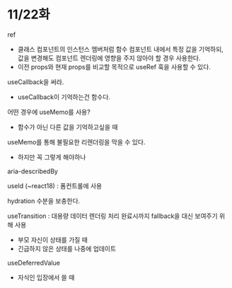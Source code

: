 # 11/22화

ref

- 클래스 컴포넌트의 인스턴스 멤버처럼 함수 컴포넌트 내에서 특정 값을 기억하되, 값을 변경해도 컴포넌트 렌더링에 영향을 주지 않아야 할 경우 사용한다.
- 이전 props와 현재 props를 비교할 목적으로 useRef 훅을 사용할 수 있다.

useCallback을 써라.

- useCallback이 기억하는건 함수다.

어떤 경우에 useMemo를 사용?

- 함수가 아닌 다른 값을 기억하고싶을 때

useMemo를 통해 불필요한 리렌더링을 막을 수 있다.

- 하지만 꼭 그렇게 해야하나

aria-describedBy

useId (~react18) : 폼컨트롤에 사용

hydration 수분을 보충한다.

useTransition : 대용량 데이터 렌더링 처리 완료시까지 fallback을 대신 보여주기 위해 사용

- 부모 자신이 상태를 가질 때
- 긴급하지 않은 상태를 나중에 업데이트

useDeferredValue

- 자식인 입장에서 쓸 때
